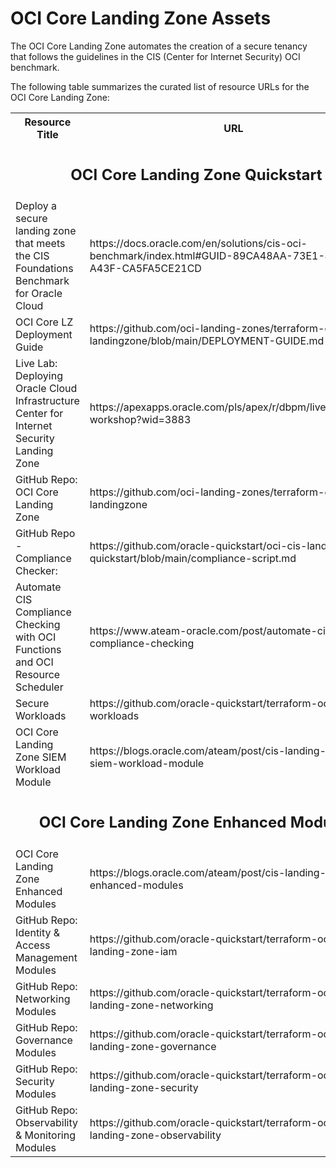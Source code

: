 
# OCI Core Landing Zone Assets

The OCI Core Landing Zone automates the creation of a secure tenancy that follows the guidelines in the CIS (Center for Internet Security) OCI benchmark. 

The following table summarizes the curated list of resource URLs for the OCI Core Landing Zone:
<table>
  <tr>
    <th>Resource Title</th>
    <th>URL</th>
  </tr>
  <tr>
    <td colspan="2" align="center"><h2>OCI Core Landing Zone Quickstart</h2></td>
  </tr>
  <tr>
    <td>Deploy a secure landing zone that meets the CIS Foundations Benchmark for Oracle Cloud</td>
    <td>https://docs.oracle.com/en/solutions/cis-oci-benchmark/index.html#GUID-89CA48AA-73E1-4992-A43F-CA5FA5CE21CD</td>
  </tr>
  <tr>
    <td>OCI Core LZ Deployment Guide</td>
    <td>https://github.com/oci-landing-zones/terraform-oci-core-landingzone/blob/main/DEPLOYMENT-GUIDE.md</td>
  </tr>
  <tr>
    <td>Live Lab: Deploying Oracle Cloud Infrastructure Center for Internet Security Landing Zone</td>
    <td>https://apexapps.oracle.com/pls/apex/r/dbpm/livelabs/view-workshop?wid=3883</td>
  </tr>
  <tr>
    <td>GitHub Repo: OCI Core Landing Zone</td>
    <td>https://github.com/oci-landing-zones/terraform-oci-core-landingzone
    </td>
  </tr>
  <tr>
    <td>GitHub Repo - Compliance Checker:</td>
    <td>https://github.com/oracle-quickstart/oci-cis-landingzone-quickstart/blob/main/compliance-script.md</td>
  </tr>
  <tr>
    <td>Automate CIS Compliance Checking with OCI Functions and OCI Resource Scheduler</td>
    <td>https://www.ateam-oracle.com/post/automate-cis-compliance-checking</td>
  </tr>
    <tr>
    <td>Secure Workloads</td>
    <td>https://github.com/oracle-quickstart/terraform-oci-secure-workloads</td>
  </tr>
  <tr>
    <td>OCI Core Landing Zone SIEM Workload Module</td>
    <td>https://blogs.oracle.com/ateam/post/cis-landing-zone-siem-workload-module</td>
  </tr>
  <tr>
    <td colspan="2" align="center"><h2>OCI Core Landing Zone Enhanced Modules</h2></td>
  </tr>
  <tr>
    <td>OCI Core Landing Zone Enhanced Modules</td>
    <td>https://blogs.oracle.com/ateam/post/cis-landing-zone-enhanced-modules</td>
  </tr>
  <tr>
    <td>GitHub Repo: Identity & Access Management Modules</td>
    <td>https://github.com/oracle-quickstart/terraform-oci-cis-landing-zone-iam</td>
  </tr>
  <tr>
    <td>GitHub Repo: Networking Modules</td>
    <td>https://github.com/oracle-quickstart/terraform-oci-cis-landing-zone-networking</td>
  </tr>
  <tr>
    <td>GitHub Repo: Governance Modules</td>
    <td>https://github.com/oracle-quickstart/terraform-oci-cis-landing-zone-governance</td>
  </tr>
  <tr>
    <td>GitHub Repo: Security Modules</td>
    <td>https://github.com/oracle-quickstart/terraform-oci-cis-landing-zone-security</td>
  </tr>
  <tr>
    <td>GitHub Repo: Observability & Monitoring Modules</td>
    <td>https://github.com/oracle-quickstart/terraform-oci-cis-landing-zone-observability</td>
  </tr>
</table>
